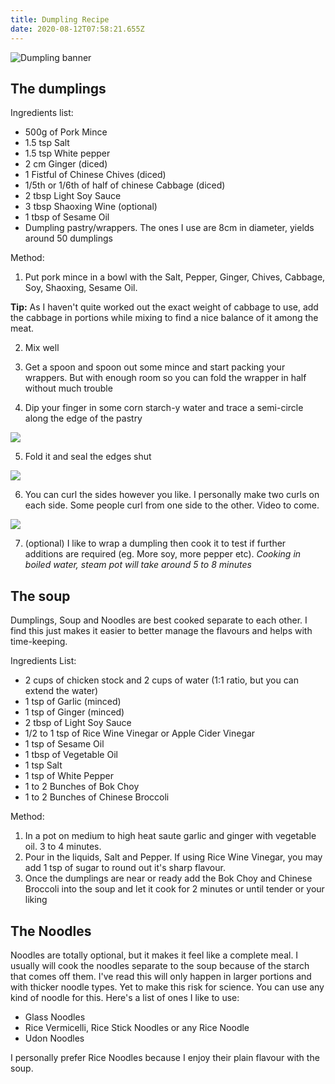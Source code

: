 ```yaml
---
title: Dumpling Recipe
date: 2020-08-12T07:58:21.655Z
---
```

![Dumpling banner](/uploads/dumpling-banner.jpg#blog-image)

## The dumplings

Ingredients list:
* 500g of Pork Mince
* 1.5 tsp Salt
* 1.5 tsp White pepper
* 2 cm Ginger (diced)
* 1 Fistful of Chinese Chives (diced)
* 1/5th or 1/6th of half of chinese Cabbage (diced)
* 2 tbsp Light Soy Sauce
* 3 tbsp Shaoxing Wine (optional)
* 1 tbsp of Sesame Oil
* Dumpling pastry/wrappers. The ones I use are 8cm in diameter, yields around 50 dumplings

Method:

1. Put pork mince in a bowl with the Salt, Pepper, Ginger, Chives, Cabbage, Soy, Shaoxing, Sesame Oil. 

**Tip:** As I haven't quite worked out the exact weight of cabbage to use, add the cabbage in portions while mixing to find a nice balance of it among the meat.

2. Mix well

3. Get a spoon and spoon out some mince and start packing your wrappers. But with enough room so you can fold the wrapper in half without much trouble

4. Dip your finger in some corn starch-y water and trace a semi-circle along the edge of the pastry

![](/uploads/meat-in-wrapper.jpg)

5. Fold it and seal the edges shut

![](/uploads/dumpling-sealed-shut.jpg)

6. You can curl the sides however you like. I personally make two curls on each side. Some people curl from one side to the other. Video to come. 

![](/uploads/dumpling-final.jpg)

7. (optional) I like to wrap a dumpling then cook it to test if further additions are required (eg. More soy, more pepper etc).
   _Cooking in boiled water, steam pot will take around 5 to 8 minutes_

## The soup

Dumplings, Soup and Noodles are best cooked separate to each other. I find this just makes it easier to better manage the flavours and helps with time-keeping.

Ingredients List:

* 2 cups of chicken stock and 2 cups of water (1:1 ratio, but you can extend the water)
* 1 tsp of Garlic (minced)
* 1 tsp of Ginger (minced)
* 2 tbsp of Light Soy Sauce
* 1/2 to 1 tsp of Rice Wine Vinegar or Apple Cider Vinegar
* 1 tsp of Sesame Oil
* 1 tbsp of Vegetable Oil
* 1 tsp Salt
* 1 tsp of White Pepper
* 1 to 2 Bunches of Bok Choy 
* 1 to 2 Bunches of Chinese Broccoli 

Method:

1. In a pot on medium to high heat saute garlic and ginger with vegetable oil. 3 to 4 minutes.
2. Pour in the liquids, Salt and Pepper. If using Rice Wine Vinegar, you may add 1 tsp of sugar to round out it's sharp flavour.
3. Once the dumplings are near or ready add the Bok Choy and Chinese Broccoli into the soup and let it cook for 2 minutes or until tender or your liking

## The Noodles

Noodles are totally optional, but it makes it feel like a complete meal. I usually will cook the noodles separate to the soup because of the starch that comes off them. I've read this will only happen in larger portions and with thicker noodle types. Yet to make this risk for science.
You can use any kind of noodle for this. Here's a list of ones I like to use:

* Glass Noodles
* Rice Vermicelli, Rice Stick Noodles or any Rice Noodle
* Udon Noodles

I personally prefer Rice Noodles because I enjoy their plain flavour with the soup.
